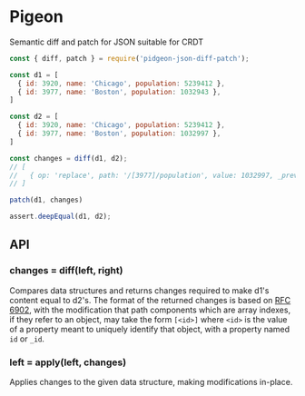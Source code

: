 # Pigeon

Semantic diff and patch for JSON suitable for CRDT


```javascript
const { diff, patch } = require('pidgeon-json-diff-patch');

const d1 = [
  { id: 3920, name: 'Chicago', population: 5239412 },
  { id: 3977, name: 'Boston', population: 1032943 },
]

const d2 = [
  { id: 3920, name: 'Chicago', population: 5239412 },
  { id: 3977, name: 'Boston', population: 1032997 },
]

const changes = diff(d1, d2);
// [
//   { op: 'replace', path: '/[3977]/population', value: 1032997, _prev: 1032943 }
// ]

patch(d1, changes)

assert.deepEqual(d1, d2);
```

## API

### changes = diff(left, right)

Compares data structures and returns changes required to make d1's content equal to d2's.  The format of the returned changes is based on [RFC 6902](https://tools.ietf.org/html/rfc6902), with the modification that path components which are array indexes, if they refer to an object, may take the form `[<id>]` where `<id>` is the value of a property meant to uniquely identify that object, with a property named `id` or `_id`.

### left = apply(left, changes)

Applies changes to the given data structure, making modifications in-place.
